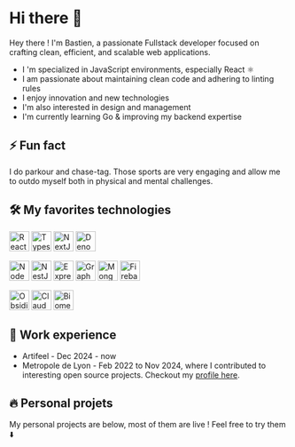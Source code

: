 # Hi there 👋

Hey there ! I'm Bastien, a passionate Fullstack developer focused on crafting clean, efficient, and scalable web applications.

- I 'm specialized in JavaScript environments, especially React ⚛️
- I am passionate about maintaining clean code and adhering to linting rules
- I enjoy innovation and new technologies
- I'm also interested in design and management
- I'm currently learning Go & improving my backend expertise

## ⚡ Fun fact

I do parkour and chase-tag. Those sports are very engaging and allow me to outdo myself both in physical and mental challenges.

 ## 🛠️ My favorites technologies
<p align="left">
  <a href="https://react.dev/" target="_blank" rel="noreferrer"
    ><img
      src="https://svgl.app/library/react_light.svg"
      width="36"
      height="36"
      alt="React"
  /></a>
  <a href="https://www.typescriptlang.org/" target="_blank" rel="noreferrer"
    ><img
      src="https://svgl.app/library/typescript.svg"
      width="36"
      height="36"
      alt="Typescript"
  /></a>
  <a href="https://nextjs.org/docs" target="_blank" rel="noreferrer"
    ><img
      src="https://svgl.app/library/nextjs_icon_dark.svg"
      width="36"
      height="36"
      alt="NextJs"
  /></a>
  <a href="https://deno.land/" target="_blank" rel="noreferrer"
    ><img
      src="https://svgl.app/library/deno.svg"
      width="36"
      height="36"
      alt="Deno"
  /></a>
</p>
<p align="left">
  <a href="https://nodejs.org/en/" target="_blank" rel="noreferrer"
    ><img
      src="https://svgl.app/library/nodejs.svg"
      width="36"
      height="36"
      alt="NodeJS"
  /></a>
  <a href="https://docs.nestjs.com/" target="_blank" rel="noreferrer"
    ><img
      src="https://svgl.app/library/nestjs.svg"
      width="36"
      height="36"
      alt="NestJS"
  /></a>
  <a href="https://expressjs.com/" target="_blank" rel="noreferrer"
    ><img
      src="https://svgl.app/library/expressjs.svg"
      width="36"
      height="36"
      alt="Express"
  /></a>
  <a href="https://graphql.org/" target="_blank" rel="noreferrer"
    ><img
      src="https://svgl.app/library/graphql.svg"
      width="36"
      height="36"
      alt="GraphQL"
  /></a>
  <a href="https://www.mongodb.com/" target="_blank" rel="noreferrer"
    ><img
      src="https://svgl.app/library/mongodb.svg"
      width="36"
      height="36"
      alt="MongoDB"
  /></a>
  <a href="https://firebase.google.com/" target="_blank" rel="noreferrer"
    ><img
      src="https://svgl.app/library/firebase.svg"
      width="36"
      height="36"
      alt="Firebase"
  /></a>
</p>

<p>
  <a href="https://obsidian.md/" target="_blank" rel="noreferrer"
    ><img
      height="36"
      src="https://svgl.app/library/obsidian.svg"
      alt="Obsidian"
  /></a>
  <a href="https://claude.ai/" target="_blank" rel="noreferrer"
    ><img
      height="36"
      src="https://svgl.app/library/claude-ai-icon.svg"
      alt="Claude"
  /></a>
  <a href="https://biomejs.dev/" target="_blank" rel="noreferrer"
    ><img
      height="36"
      src="https://svgl.app/library/biomejs.svg"
      alt="BiomeJS"
  /></a>
</p>


## 💼 Work experience

- Artifeel - Dec 2024 - now
- Metropole de Lyon - Feb 2022 to Nov 2024, where I contributed to interesting open source projects. Checkout my [profile here](https://forge.grandlyon.com/bdumont).

## 🔥 Personal projets

My personal projects are below, most of them are live ! Feel free to try them ⬇️

<!--
**Bastiendmt/Bastiendmt** is a ✨ _special_ ✨ repository because its `README.md` (this file) appears on your GitHub profile.

Here are some ideas to get you started:

- 🔭 I’m currently working on ...
- 🌱 I’m currently learning ...
- 👯 I’m looking to collaborate on ...
- 🤔 I’m looking for help with ...
- 💬 Ask me about ...
- 📫 How to reach me: ...
- 😄 Pronouns: ...
-->
